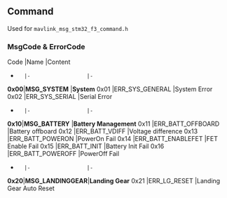 ## Command

Used for `mavlink_msg_stm32_f3_command.h`

### MsgCode & ErrorCode

Code    |Name               |Content
-       |-                  |-
**0x00**|**MSG_SYSTEM**     |**System**
0x01    |ERR_SYS_GENERAL    |System Error
0x02    |ERR_SYS_SERIAL     |Serial Error
-       |-                  |-
**0x10**|**MSG_BATTERY**    |**Battery Management**
0x11    |ERR_BATT_OFFBOARD  |Battery offboard
0x12    |ERR_BATT_VDIFF     |Voltage difference
0x13    |ERR_BATT_POWERON   |PowerOn Fail
0x14    |ERR_BATT_ENABLEFET |FET Enable Fail
0x15    |ERR_BATT_INIT      |Battery Init Fail
0x16    |ERR_BATT_POWEROFF  |PowerOff Fail
-       |-                  |-
**0x20**|**MSG_LANDINGGEAR**|**Landing Gear**
0x21    |ERR_LG_RESET       |Landing Gear Auto Reset